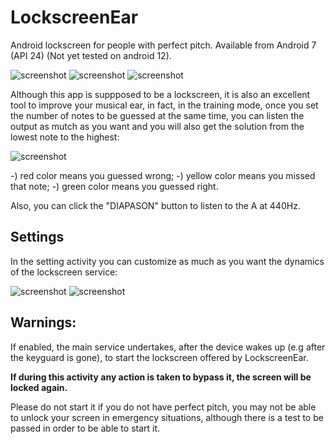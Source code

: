 # LockscreenEar
Android lockscreen for people with perfect pitch. Available from Android 7 (API 24) (Not yet tested on android 12).

![screenshot](img/Screenshot_MainActivity.png) ![screenshot](img/Screenshot_LockscreenEarService_locked.png) ![screenshot](img/Screenshot_LockscreenEarService_unlocked.png)

Although this app is suppposed to be a lockscreen, it is also an excellent tool to improve your musical ear,
in fact, in the training mode, once you set the number of notes to be guessed at the same time, you can listen the output as mutch as you want and you will also get the solution from the lowest note to the highest:

![screenshot](img/Screenshot_EarTrainingFragment.png)

-) red color means you guessed wrong;
-) yellow color means you missed that note;
-) green color means you guessed right.

Also, you can click the "DIAPASON" button to listen to the A at 440Hz.

## Settings
In the setting activity you can customize as much as you want the dynamics of the lockscreen service:

![screenshot](img/Screenshot_SettingsActivity.png) ![screenshot](img/Screenshot_VolumeAdapterSettingFragment.png)

## Warnings: 
If enabled, the main service undertakes, after the device wakes up (e.g after the keyguard is gone), to start the lockscreen offered by LockscreenEar.

**If during this activity any action is taken to bypass it, the screen will be locked again.**

Please do not start it if you do not have perfect pitch, you may not be able to unlock your screen in emergency situations, although there is a test to be passed in order to be able to start it.